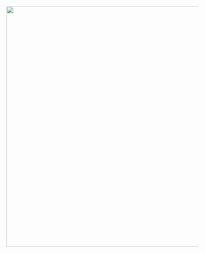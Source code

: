 <a href="https://www.telerik.com/kendo-react-ui/?utm_medium=referral&utm_source=npm&utm_campaign=kendo-ui-react-trial-npm-data-tools&utm_content=banner" target="_blank">
<img width="631" src="https://www.telerik.com/kendo-react-ui/npm-banner.svg">
</a>
